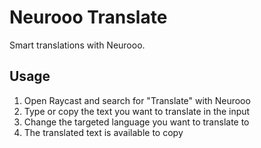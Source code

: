 # Neurooo Translate

Smart translations with Neurooo.

## Usage

1. Open Raycast and search for "Translate" with Neurooo
2. Type or copy the text you want to translate in the input
3. Change the targeted language you want to translate to
4. The translated text is available to copy

